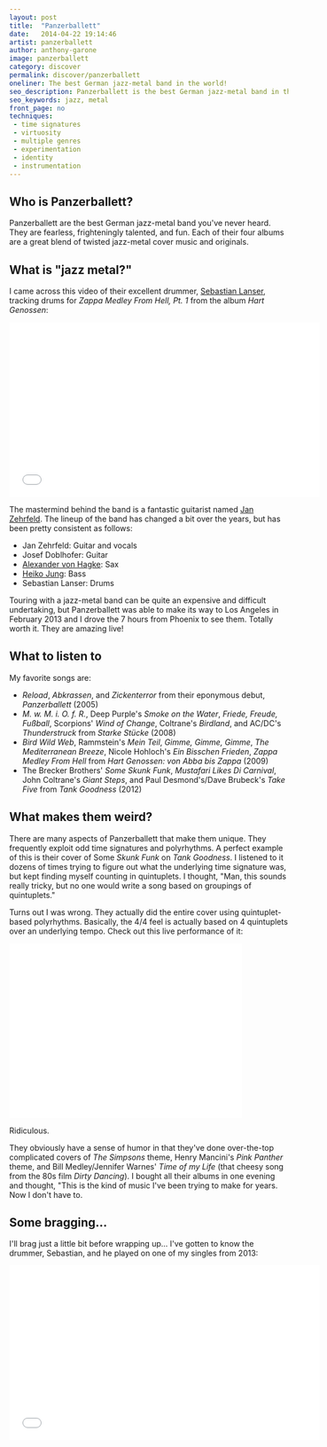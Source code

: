 ```yaml
---
layout: post
title:  "Panzerballett"
date:   2014-04-22 19:14:46
artist: panzerballett
author: anthony-garone
image: panzerballett
category: discover
permalink: discover/panzerballett
oneliner: The best German jazz-metal band in the world!
seo_description: Panzerballett is the best German jazz-metal band in the whole world! It's also the only one.
seo_keywords: jazz, metal
front_page: no
techniques:
 - time signatures
 - virtuosity
 - multiple genres
 - experimentation
 - identity
 - instrumentation
---
```

## Who is Panzerballett?

Panzerballett are the best German jazz-metal band you've never heard. They are fearless, frighteningly talented, and fun. Each of their four albums are a great blend of twisted jazz-metal cover music and originals.

## What is "jazz metal?"

I came across this video of their excellent drummer, [Sebastian Lanser](http://sebastianlanser.com), tracking drums for *Zappa Medley From Hell, Pt. 1* from the album *Hart Genossen*:

<div class="video-wrapper">
<iframe width="560" height="315" src="//www.youtube.com/embed/eQR2nzu3vkc" frameborder="0" allowfullscreen=""></iframe>
</div>

The mastermind behind the band is a fantastic guitarist named [Jan Zehrfeld](http://www.jan-zehrfeld.de). The lineup of the band has changed a bit over the years, but has been pretty consistent as follows:

- Jan Zehrfeld: Guitar and vocals
- Josef Doblhofer: Guitar
- [Alexander von Hagke](http://www.alexandervonhagke.com): Sax
- [Heiko Jung](http://www.heikojung.com): Bass
- Sebastian Lanser: Drums

Touring with a jazz-metal band can be quite an expensive and difficult undertaking, but Panzerballett was able to make its way to Los Angeles in February 2013 and I drove the 7 hours from Phoenix to see them. Totally worth it. They are amazing live!

## What to listen to

My favorite songs are:

- *Reload*, *Abkrassen*, and *Zickenterror* from their eponymous debut, *Panzerballett* (2005)
- *M. w. M. i. O. f. R.*, Deep Purple's *Smoke on the Water*, *Friede, Freude, Fußball*, Scorpions' *Wind of Change*, Coltrane's *Birdland*, and AC/DC's *Thunderstruck* from *Starke Stücke* (2008)
- *Bird Wild Web*, Rammstein's *Mein Teil*, *Gimme, Gimme, Gimme*, *The Mediterranean Breeze*, Nicole Hohloch's *Ein Bisschen Frieden*, *Zappa Medley From Hell* from *Hart Genossen: von Abba bis Zappa* (2009)
- The Brecker Brothers' *Some Skunk Funk*, *Mustafari Likes Di Carnival*, John Coltrane's *Giant Steps*, and Paul Desmond's/Dave Brubeck's *Take Five* from *Tank Goodness* (2012)

## What makes them weird?

There are many aspects of Panzerballett that make them unique. They frequently exploit odd time signatures and polyrhythms. A perfect example of this is their cover of Some *Skunk Funk* on *Tank Goodness*. I listened to it dozens of times trying to figure out what the underlying time signature was, but kept finding myself counting in quintuplets. I thought, "Man, this sounds really tricky, but no one would write a song based on groupings of quintuplets."

Turns out I was wrong. They actually did the entire cover using quintuplet-based polyrhythms. Basically, the 4/4 feel is actually based on 4 quintuplets over an underlying tempo. Check out this live performance of it:

<div class="video-wrapper">
<iframe width="420" height="315" src="//www.youtube.com/embed/-WPWbEXSzUQ" frameborder="0" allowfullscreen=""></iframe>
</div>

Ridiculous.

They obviously have a sense of humor in that they've done over-the-top complicated covers of *The Simpsons* theme, Henry Mancini's *Pink Panther* theme, and Bill Medley/Jennifer Warnes' *Time of my Life* (that cheesy song from the 80s film *Dirty Dancing*). I bought all their albums in one evening and thought, "This is the kind of music I've been trying to make for years. Now I don't have to.

## Some bragging...

I'll brag just a little bit before wrapping up... I've gotten to know the drummer, Sebastian, and he played on one of my singles from 2013:

<div class="video-wrapper">
<iframe width="560" height="315" src="//www.youtube.com/embed/zfzdqpEhipM" frameborder="0" allowfullscreen=""></iframe>
</div>
